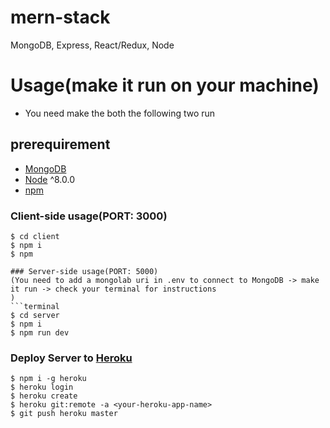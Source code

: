 # mern-stack
MongoDB, Express, React/Redux, Node

# Usage(make it run on your machine)
- You need make the both the following two run

## prerequirement
- [MongoDB](https://gist.github.com/nrollr/9f523ae17ecdbb50311980503409aeb3)
- [Node](https://nodejs.org/en/download/) ^8.0.0
- [npm](https://nodejs.org/en/download/package-manager/)

### Client-side usage(PORT: 3000)
```terminal
$ cd client
$ npm i
$ npm

### Server-side usage(PORT: 5000)
(You need to add a mongolab uri in .env to connect to MongoDB -> make it run -> check your terminal for instructions
)
```terminal
$ cd server
$ npm i
$ npm run dev
```

### Deploy Server to [Heroku](https://dashboard.heroku.com/)
```terminal
$ npm i -g heroku
$ heroku login
$ heroku create
$ heroku git:remote -a <your-heroku-app-name>
$ git push heroku master
```
